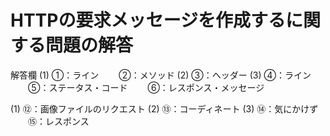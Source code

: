 # HTTPの要求メッセージを作成するに関する問題の解答

解答欄
(1) ①：ライン
　　②：メソッド
(2) ③：ヘッダー
(3) ④：ライン
　　⑤：ステータス・コード
　　⑥：レスポンス・メッセージ

(1) ⑫：画像ファイルのリクエスト
(2) ⑬：コーディネート
(3) ⑭：気にかけず
　　⑮：レスポンス